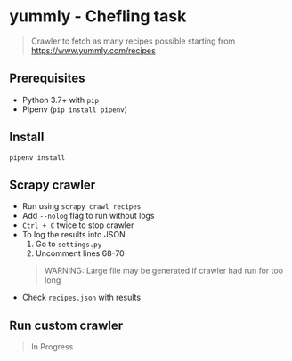 # yummly - Chefling task
> Crawler to fetch as many recipes possible starting from https://www.yummly.com/recipes

## Prerequisites
- Python 3.7+ with `pip`
- Pipenv (`pip install pipenv`)

## Install
```pipenv install```

## Scrapy crawler
- Run using
  ```scrapy crawl recipes```
- Add `--nolog` flag to run without logs
- `Ctrl + C` twice to stop crawler
- To log the results into JSON
  1. Go to `settings.py`
  2. Uncomment lines 68-70
  > WARNING: Large file may be generated if crawler had run for too long
- Check `recipes.json` with results

## Run custom crawler
> In Progress
